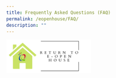 ```yaml
---
title: Frequently Asked Questions (FAQ)
permalink: /eopenhouse/FAQ/
description: ""
---
```

<p><a href="https://staging.d3haevm43m8pfu.amplifyapp.com/eopenhouse/overview/">
<img style="width:45%" src="/images/openhouse%20return.png">
</a></p>